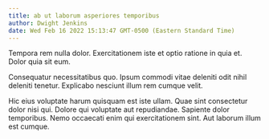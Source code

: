 ```yaml
---
title: ab ut laborum asperiores temporibus
author: Dwight Jenkins
date: Wed Feb 16 2022 15:13:47 GMT-0500 (Eastern Standard Time)
---
```

Tempora rem nulla dolor. Exercitationem iste et optio ratione in quia et. Dolor quia sit eum.

 Consequatur necessitatibus quo. Ipsum commodi vitae deleniti odit nihil deleniti tenetur. Explicabo nesciunt illum rem cumque velit.

 Hic eius voluptate harum quisquam est iste ullam. Quae sint consectetur dolor nisi qui. Dolore qui voluptate aut repudiandae. Sapiente dolor temporibus. Nemo occaecati enim qui exercitationem sint. Aut laborum illum est cumque.